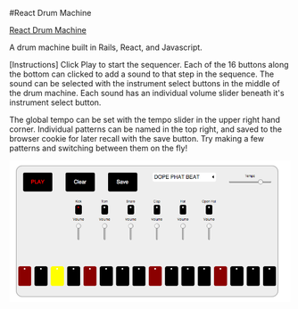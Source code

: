 #React Drum Machine

[React Drum Machine](http://drummachine.zanebrzezinski.com)

A drum machine built in Rails, React, and Javascript.

[Instructions]
Click Play to start the sequencer.  Each of the 16 buttons along the bottom can
clicked to add a sound to that step in the sequence.  The sound can be selected
with the instrument select buttons in the middle of the drum machine.  Each sound
has an individual volume slider beneath it's instrument select button.  

The global tempo can be set with the tempo slider in the upper right hand corner.  Individual patterns
can be named in the top right, and saved to the browser cookie for later recall with the
save button.  Try making a few patterns and switching between them on the fly!

![screenshot]

[screenshot]: docs/screenshot.png

